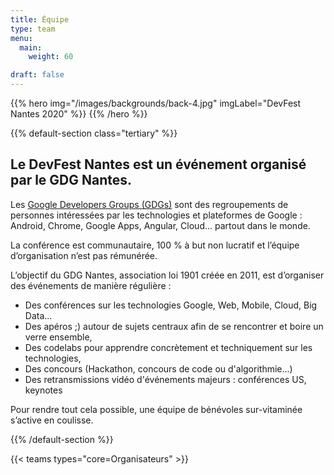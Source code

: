 ```yaml
---
title: Équipe
type: team
menu:
  main:
    weight: 60

draft: false
---
```


{{% hero img="/images/backgrounds/back-4.jpg" imgLabel="DevFest Nantes 2020" %}}
{{% /hero %}}

{{% default-section class="tertiary" %}}

## Le DevFest Nantes est un événement organisé par le GDG Nantes.

Les [Google Developers Groups (GDGs)](http://developers.google.com/groups) sont des regroupements de personnes intéressées par les technologies et plateformes de Google : Android, Chrome, Google Apps, Angular, Cloud... partout dans le monde.

La conférence est communautaire, 100 % à but non lucratif et l’équipe d’organisation n’est pas rémunérée.

L’objectif du GDG Nantes, association loi 1901 créée en 2011, est d’organiser des événements de manière régulière :

- Des conférences sur les technologies Google, Web, Mobile, Cloud, Big Data...
- Des apéros ;) autour de sujets centraux afin de se rencontrer et boire un verre ensemble,
- Des codelabs pour apprendre concrètement et techniquement sur les technologies,
- Des concours (Hackathon, concours de code ou d'algorithmie...)
- Des retransmissions vidéo d'événements majeurs : conférences US, keynotes

Pour rendre tout cela possible, une équipe de bénévoles sur-vitaminée s’active en coulisse.

{{% /default-section %}}

<!-- ... -->

{{< teams types="core=Organisateurs" >}}

<!-- ... -->

<!--
{{% partners categories="communautes,media" %}}
# Partners
{{% /partners %}}
-->
